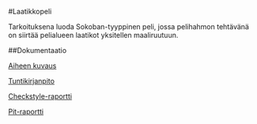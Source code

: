 #Laatikkopeli

Tarkoituksena luoda Sokoban-tyyppinen peli, jossa pelihahmon tehtävänä on siirtää pelialueen laatikot yksitellen maaliruutuun. 

##Dokumentaatio

[Aiheen kuvaus](https://github.com/dropleton/Laatikkopeli/blob/master/dokumentointi/aiheenKuvausJaRakenne.md)

[Tuntikirjanpito](https://github.com/dropleton/Laatikkopeli/blob/master/dokumentointi/tuntikirjanpito.md)

[Checkstyle-raportti](https://htmlpreview.github.io/?https://github.com/dropleton/Laatikkopeli/blob/master/dokumentointi/Checkstyle/site/checkstyle.html)

[Pit-raportti](https://htmlpreview.github.io/?https://github.com/dropleton/Laatikkopeli/blob/master/dokumentointi/pit/201604151803/index.html)
